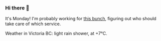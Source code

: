 ### Hi there :wave:

It's Monday! I'm probably working for [this bunch](https://github.com/kohofinancial), figuring out who should take care of which service.

Weather in Victoria BC: light rain shower, at +7°C.
